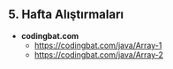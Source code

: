 ## 5. Hafta Alıştırmaları

- **codingbat.com**
    * https://codingbat.com/java/Array-1
    * https://codingbat.com/java/Array-2

